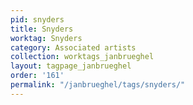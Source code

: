 ```yaml
---
pid: snyders
title: Snyders
worktag: Snyders
category: Associated artists
collection: worktags_janbrueghel
layout: tagpage_janbrueghel
order: '161'
permalink: "/janbrueghel/tags/snyders/"
---
```

